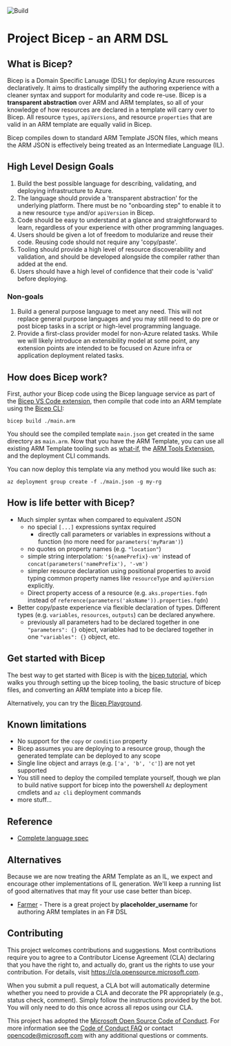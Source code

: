 ![Build](https://github.com/Azure/bicep/workflows/Build/badge.svg)

# Project Bicep - an ARM DSL

## What is Bicep?

Bicep is a Domain Specific Lanuage (DSL) for deploying Azure resources declaratively. It aims to drastically simplify the authoring experience with a cleaner syntax and support for modularity and code re-use. Bicep is a **transparent abstraction** over ARM and ARM templates, so all of your knowledge of how resources are declared in a template will carry over to Bicep. All resource `types`, `apiVersions`, and resource `properties` that are valid in an ARM template are equally valid in Bicep.

Bicep compiles down to standard ARM Template JSON files, which means the ARM JSON is effectively being treated as an Intermediate Language (IL).


## High Level Design Goals

1. Build the best possible language for describing, validating, and deploying infrastructure to Azure.
1. The language should provide a 'transparent abstraction' for the underlying platform. There must be no "onboarding step" to enable it to a new resource `type` and/or `apiVersion` in Bicep.
1. Code should be easy to understand at a glance and straightforward to learn, regardless of your experience with other programming languages.
1. Users should be given a lot of freedom to modularize and reuse their code. Reusing code should not require any 'copy/paste'.
1. Tooling should provide a high level of resource discoverability and validation, and should be developed alongside the compiler rather than added at the end.
1. Users should have a high level of confidence that their code is 'valid' before deploying.

### Non-goals

1. Build a general purpose language to meet any need. This will not replace general purpose languages and you may still need to do pre or post bicep tasks in a script or high-level programming language.
1. Provide a first-class provider model for non-Azure related tasks. While we will likely introduce an extensibility model at some point, any extension points are intended to be focused on Azure infra or application deployment related tasks.

## How does Bicep work?

First, author your Bicep code using the Bicep language service as part of the [Bicep VS Code extension](./docs/installing.md#bicep-vs-code-extension), then compile that code into an ARM template using the [Bicep CLI](./docs/installing.md#bicep-cli):

```
bicep build ./main.arm
```

You should see the compiled template `main.json` get created in the same directory as `main.arm`. Now that you have the ARM Template, you can use all existing ARM Template tooling such as [what-if](https://docs.microsoft.com/azure/azure-resource-manager/templates/template-deploy-what-if?tabs=azure-powershell), the [ARM Tools Extension](https://marketplace.visualstudio.com/items?itemName=msazurermtools.azurerm-vscode-tools), and the deployment CLI commands.

You can now deploy this template via any method you would like such as:

```
az deployment group create -f ./main.json -g my-rg
```

## How is life better with Bicep?

* Much simpler syntax when compared to equivalent JSON
  * no special `[...]` expressions syntax required
    * directly call parameters or variables in expressions without a function (no more need for `parameters('myParam')`)
  * no quotes on property names (e.g. `"location"`)
  * simple string interpolation: `'${namePrefix}-vm'` instead of `concat(parameters('namePrefix'), '-vm')`
  * simpler resource declaration using positional properties to avoid typing common property names like `resourceType` and `apiVersion` explicitly.
  * Direct property access of a resource (e.g. `aks.properties.fqdn` instead of `reference(parameters('aksName')).properties.fqdn`)
* Better copy/paste experience via flexible declaration of types. Different types (e.g. `variables`, `resources`, `outputs`) can be declared anywhere.
  * previously all parameters had to be declared together in one `"parameters": {}` object, variables had to be declared together in one `"variables": {}` object, etc.

## Get started with Bicep

The best way to get started with Bicep is with the [bicep tutorial](./docs/tutorial/00-setup), which walks you through setting up the bicep tooling, the basic structure of bicep files, and converting an ARM template into a bicep file.

Alternatively, you can try the [Bicep Playground](https://aka.ms/bicepdemo).

## Known limitations

* No support for the `copy` or `condition` property
* Bicep assumes you are deploying to a resource group, though the generated template can be deployed to any scope
* Single line object and arrays (e.g. `['a', 'b', 'c']`) are not yet supported
* You still need to deploy the compiled template yourself, though we plan to build native support for bicep into the powershell `Az` deployment cmdlets and `az cli` deployment commands
* more stuff...

## Reference

* [Complete language spec](./docs/spec)

## Alternatives

Because we are now treating the ARM Template as an IL, we expect and encourage other implementations of IL generation. We'll keep a running list of good alternatives that may fit your use case better than bicep. 

* [Farmer](https://compositionalit.github.io/farmer/) - There is a great project by **placeholder_username** for authoring ARM templates in an F# DSL

## Contributing

This project welcomes contributions and suggestions.  Most contributions require you to agree to a
Contributor License Agreement (CLA) declaring that you have the right to, and actually do, grant us
the rights to use your contribution. For details, visit https://cla.opensource.microsoft.com.

When you submit a pull request, a CLA bot will automatically determine whether you need to provide
a CLA and decorate the PR appropriately (e.g., status check, comment). Simply follow the instructions
provided by the bot. You will only need to do this once across all repos using our CLA.

This project has adopted the [Microsoft Open Source Code of Conduct](https://opensource.microsoft.com/codeofconduct/).
For more information see the [Code of Conduct FAQ](https://opensource.microsoft.com/codeofconduct/faq/) or
contact [opencode@microsoft.com](mailto:opencode@microsoft.com) with any additional questions or comments.

